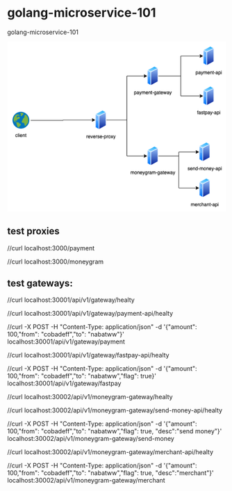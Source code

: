 # golang-microservice-101
golang-microservice-101

![alt text](https://raw.githubusercontent.com/SerhatSelim/golang-microservice-101/main/go_microservice_101.drawio.png)


## test proxies
//curl localhost:3000/payment

//curl localhost:3000/moneygram

## test gateways:
//curl localhost:30001/api/v1/gateway/healty

//curl localhost:30001/api/v1/gateway/payment-api/healty

//curl -X POST -H "Content-Type: application/json"  -d '{"amount": 100,"from": "cobadeff","to": "nabatww"}' localhost:30001/api/v1/gateway/payment

//curl localhost:30001/api/v1/gateway/fastpay-api/healty

//curl -X POST -H "Content-Type: application/json"  -d '{"amount": 100,"from": "cobadeff","to": "nabatww","flag": true}' localhost:30001/api/v1/gateway/fastpay

//curl localhost:30002/api/v1/moneygram-gateway/healty

//curl localhost:30002/api/v1/moneygram-gateway/send-money-api/healty

//curl -X POST -H "Content-Type: application/json"  -d '{"amount": 100,"from": "cobadeff","to": "nabatww","flag": true, "desc":"send money"}' localhost:30002/api/v1/moneygram-gateway/send-money

//curl localhost:30002/api/v1/moneygram-gateway/merchant-api/healty

//curl -X POST -H "Content-Type: application/json"  -d '{"amount": 100,"from": "cobadeff","to": "nabatww","flag": true, "desc":"merchant"}' localhost:30002/api/v1/moneygram-gateway/merchant
